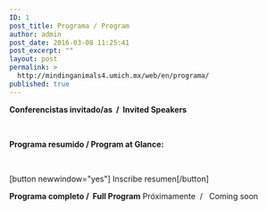 ```yaml
---
ID: 1
post_title: Programa / Program
author: admin
post_date: 2016-03-08 11:25:41
post_excerpt: ""
layout: post
permalink: >
  http://mindinganimals4.umich.mx/web/en/programa/
published: true
---
```

<strong>Conferencistas invitado/as  /  Invited Speakers</strong>

&nbsp;

<strong>Programa resumido / Program at Glance:</strong>

&nbsp;

[button newwindow="yes"] Inscribe resumen[/button]

<strong>Programa completo /  Full Program</strong>
Próximamente  /   Coming soon